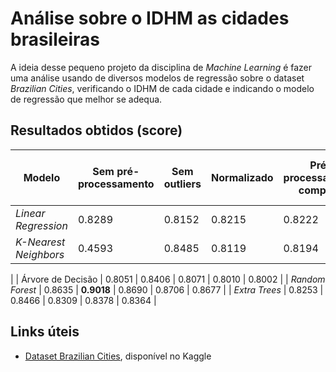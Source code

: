 # Análise sobre o **IDHM** as cidades brasileiras

A ideia desse pequeno projeto da disciplina de *Machine Learning* é fazer uma análise usando de diversos modelos de regressão sobre o dataset *Brazilian Cities*, verificando o IDHM de cada cidade e indicando o modelo de regressão que melhor se adequa.

## Resultados obtidos (score)

| Modelo | Sem pré-processamento | Sem outliers | Normalizado | Pré-processamento completo | Tudo que tem direito |
|--------|--------------------|----------|----------|------------|--|
| *Linear Regression* | 0.8289 | 0.8152 | 0.8215 | 0.8222 | 0.8155 |
| *K-Nearest Neighbors* | 0.4593 | 0.8485 | 0.8119 | 0.8194 | 0.8280
 |
| Árvore de Decisão | 0.8051 | 0.8406 | 0.8071 | 0.8010 | 0.8002
 |
| *Random Forest* | 0.8635 | **0.9018** | 0.8690 | 0.8706 | 0.8677 |
| *Extra Trees* | 0.8253 | 0.8466 | 0.8309 | 0.8378 | 0.8364 |




## Links úteis

- [Dataset Brazilian Cities](https://www.kaggle.com/datasets/crisparada/brazilian-cities), disponível no Kaggle